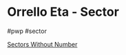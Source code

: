 # Orrello Eta - Sector

#pwp #sector 

[Sectors Without Number](https://sectorswithoutnumber.com/sector/bfDcBzTtgpeyLUfwzjio)